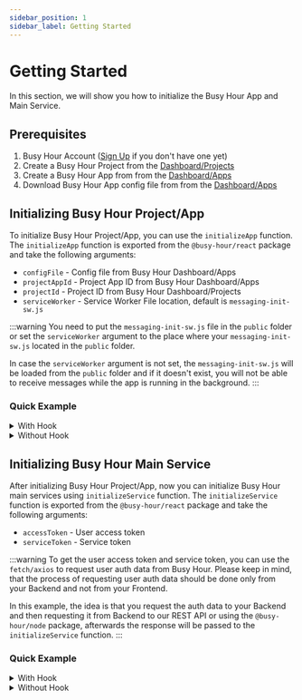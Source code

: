 ```yaml
---
sidebar_position: 1
sidebar_label: Getting Started
---
```


# Getting Started

In this section, we will show you how to initialize the Busy Hour App and Main Service.

## Prerequisites

1. Busy Hour Account ([Sign Up](https://busyhour.id/auth/sign-up) if you don't have one yet)
2. Create a Busy Hour Project from the [Dashboard/Projects](https://busyhour.id/dashboard/projects)
3. Create a Busy Hour App from from the [Dashboard/Apps](https://busyhour.id/dashboard/apps)
4. Download Busy Hour App config file from from the [Dashboard/Apps](https://busyhour.id/dashboard/apps)

## Initializing Busy Hour Project/App

To initialize Busy Hour Project/App, you can use the `initializeApp` function. The `initializeApp` function is exported from the `@busy-hour/react` package and take the following arguments:

- `configFile` - Config file from Busy Hour Dashboard/Apps
- `projectAppId` - Project App ID from Busy Hour Dashboard/Apps
- `projectId` - Project ID from Busy Hour Dashboard/Projects
- `serviceWorker` - Service Worker File location, default is `messaging-init-sw.js`

:::warning
You need to put the `messaging-init-sw.js` file in the `public` folder or set the `serviceWorker` argument to the place where your `messaging-init-sw.js` located in the `public` folder.

In case the `serviceWorker` argument is not set, the `messaging-init-sw.js` will be loaded from the `public` folder and if it doesn't exist, you will not be able to receive messages while the app is running in the background.
:::

### Quick Example

<details>
<summary>With Hook</summary>

```tsx title="src/index.tsx"
import React from 'react';
import { useInitBusyApp } from '@busy-hour/react/hooks';
// Config file from Busy Hour Dashboard
import busyConfig from './busyConfig.json';

export default function Index() {
  // highlight-start
  const isAppInitialized = useInitBusyApp({
    // initialize the app based on the config file
    configFile: busyConfig,
    projectAppId: 'your-project-app-id',
    projectId: 'your-project-id',
    // determine if the app should be initialized or not
    isShouldInit: true,
  });
  // highlight-end

  if (!isAppInitialized) {
    return <div>Loading...</div>;
  }

  return <App />;
}
```

</details>

<details>
<summary>Without Hook</summary>

```tsx title="src/index.tsx"
import React, { useEffect } from 'react';
import { initializeApp } from '@busy-hour/react';
// Config file from Busy Hour Dashboard
import busyConfig from './busyConfig.json';

export default function Index() {
  const [isAppInitialized, setIsAppInitialized] = useState(false);

  useEffect(() => {
    (async () => {
      // highlight-start
      await initializeApp({
        // initialize the app based on the config file
        configFile: busyConfig,
        projectAppId: 'your-project-app-id',
        projectId: 'your-project-id',
      });
      // highlight-end

      setIsAppInitialized(true);
    })();
  }, []);

  if (!isAppInitialized) {
    return <div>Loading...</div>;
  }

  return <App />;
}
```

</details>

## Initializing Busy Hour Main Service

After initializing Busy Hour Project/App, now you can initialize Busy Hour main services using `initializeService` function. The `initializeService` function is exported from the `@busy-hour/react` package and take the following arguments:

- `accessToken` - User access token
- `serviceToken` - Service token

:::warning
To get the user access token and service token, you can use the `fetch/axios` to request user auth data from Busy Hour. Please keep in mind, that the process of requesting user auth data should be done only from your Backend and not from your Frontend.

In this example, the idea is that you request the auth data to your Backend and then requesting it from Backend to our REST API or using the `@busy-hour/node` package, afterwards the response will be passed to the `initializeService` function.
:::

### Quick Example

<details>
<summary>With Hook</summary>

```tsx title="src/main.tsx"
import React from 'react';
import { useInitBusyService } from '@busy-hour/react/hooks';

export default function Main() {
  // highlight-start
  const isServiceInitialized = useInitBusyService({
    // get user auth data from busy hour through your BE
    // read more at https://docs.busyhour.id/docs/category/nodejs
    // or at https://docs.busyhour.id/docs/category/rest
    accessToken: 'your-user-access-token',
    serviceToken: 'your-user-service-token',
    // determine if the app should be initialized or not
    isShouldInit: true,
  });
  // highlight-end

  if (!isServiceInitialized) {
    return <div>Loading...</div>;
  }

  return <MainApp />;
}
```

</details>

<details>
<summary>Without Hook</summary>

```tsx title="src/main.tsx"
import React, { useEffect } from 'react';
import { initializeService } from '@busy-hour/react';

export default function Main() {
  useEffect(() => {
    (async () => {
      // get user auth data from busy hour through your BE
      // read more at https://docs.busyhour.id/docs/category/nodejs
      // or at https://docs.busyhour.id/docs/category/rest
      // highlight-start
      const { data } = await axios.post<{
        accessToken: string,
        serviceToken: string
      }>(...)
      // highlight-end

      // initialize the service using the auth
      // highlight-next-line
      await initializeService(data.accessToken, data.serviceToken);
    })();
  }, []);

  return <MainApp />
}
```

</details>
